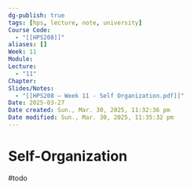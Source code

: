 ```yaml
---
dg-publish: true
tags: [hps, lecture, note, university]
Course Code:
  - "[[HPS208]]"
aliases: []
Week: 11
Module: 
Lecture:
  - "11"
Chapter: 
Slides/Notes:
  - "[[HPS208 – Week 11 - Self Organization.pdf]]"
Date: 2025-03-27
Date created: Sun., Mar. 30, 2025, 11:32:36 pm
Date modified: Sun., Mar. 30, 2025, 11:35:32 pm
---
```


# Self-Organization

#todo

